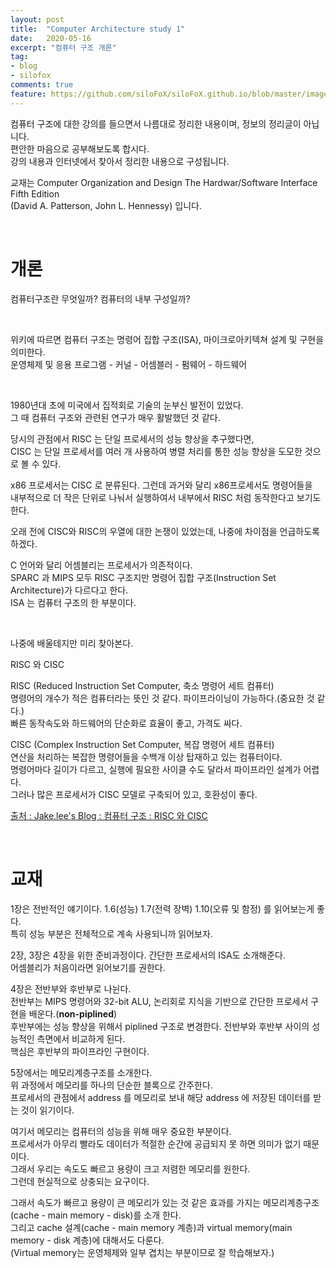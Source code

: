 ```yaml
---
layout: post
title:  "Computer Architecture study 1"
date:   2020-05-16
excerpt: "컴퓨터 구조 개론"
tag:
- blog
- silofox
comments: true
feature: https://github.com/siloFoX/siloFoX.github.io/blob/master/images/computer-architecture/computer-architecture-feature.jpg?raw=true
---
```


컴퓨터 구조에 대한 강의를 들으면서 나름대로 정리한 내용이며, 정보의 정리글이 아닙니다.<br>
편안한 마음으로 공부해보도록 합시다.<br>
강의 내용과 인터넷에서 찾아서 정리한 내용으로 구성됩니다.<br>

교재는 Computer Organization and Design The Hardwar/Software Interface Fifth Edition<br>
(David A. Patterson, John L. Hennessy) 입니다.

<br>

# 개론

컴퓨터구조란 무엇일까?
컴퓨터의 내부 구성일까?

<br>

>
위키에 따르면 컴퓨터 구조는 명령어 집합 구조(ISA), 마이크로아키텍쳐 설계 및 구현을 의미한다.<br>
운영체제 및 응용 프로그램 - 커널 - 어셈블러 - 펌웨어 - 하드웨어 
>

<br>

1980년대 초에 미국에서 집적회로 기술의 눈부신 발전이 있었다.<br>
그 때 컴퓨터 구조와 관련된 연구가 매우 활발했던 것 같다.

당시의 관점에서 RISC 는 단일 프로세서의 성능 향상을 추구했다면,<br>
CISC 는 단일 프로세서를 여러 개 사용하여 병렬 처리를 통한 성능 향상을 도모한 것으로 볼 수 있다.

x86 프로세서는 CISC 로 분류된다. 그런데 과거와 달리 x86프로세서도 명령어들을 <br>
내부적으로 더 작은 단위로 나눠서 실행하여서 내부에서 RISC 처럼 동작한다고 보기도 한다.<br>

오래 전에 CISC와 RISC의 우열에 대한 논쟁이 있었는데, 나중에 차이점을 언급하도록 하겠다.

C 언어와 달리 어셈블리는 프로세서가 의존적이다.<br>
SPARC 과 MIPS 모두 RISC 구조지만 명령어 집합 구조(Instruction Set Architecture)가 다르다고 한다.<br>
ISA 는 컴퓨터 구조의 한 부분이다.

<br>

>
나중에 배울테지만 미리 찾아본다.
>
RISC 와 CISC
>
RISC (Reduced Instruction Set Computer, 축소 명령어 세트 컴퓨터)<br>
명령어의 개수가 적은 컴퓨터라는 뜻인 것 같다. 파이프라이닝이 가능하다.(중요한 것 같다.)<br>
빠른 동작속도와 하드웨어의 단순화로 효율이 좋고, 가격도 싸다.
>
CISC (Complex Instruction Set Computer, 복잡 명령어 세트 컴퓨터)<br>
연산을 처리하는 복잡한 명령어들을 수백개 이상 탑재하고 있는 컴퓨터이다.<br>
명령어마다 길이가 다르고, 실행에 필요한 사이클 수도 달라서 파이프라인 설계가 어렵다.<br>
그러나 많은 프로세서가 CISC 모델로 구축되어 있고, 호환성이 좋다.
>
[출처 : Jake.lee's Blog : 컴퓨터 구조 : RISC 와 CISC](https://frontalnh.github.io/2018/04/17/%EC%BB%B4%ED%93%A8%ED%84%B0-%EA%B5%AC%EC%A1%B0-risc-%EC%99%80-cisc-%EA%B5%AC%EC%A1%B0/)
>

<br>

# 교재

1장은 전반적인 얘기이다. 1.6(성능) 1.7(전력 장벽) 1.10(오류 및 함정) 를 읽어보는게 좋다.<br>
특히 성능 부분은 전체적으로 계속 사용되니까 읽어보자.

2장, 3장은 4장을 위한 준비과정이다. 간단한 프로세서의 ISA도 소개해준다.<br>
어셈블리가 처음이라면 읽어보기를 권한다. 

4장은 전반부와 후반부로 나뉜다.<br>
전반부는 MIPS 명령어와 32-bit ALU, 논리회로 지식을 기반으로 간단한 프로세서 구현을 배운다.(<b>non-piplined</b>)<br>
후반부에는 성능 향상을 위해서 piplined 구조로 변경한다. 전반부와 후반부 사이의 성능적인 측면에서 비교하게 된다. <br>
핵심은 후반부의 파이프라인 구현이다.

5장에서는 메모리계층구조를 소개한다.<br>
위 과정에서 메모리를 하나의 단순한 블록으로 간주한다.<br>
프로세서의 관점에서 address 를 메모리로 보내 해당 address 에 저장된 데이터를 받는 것이 읽기이다.<br>

여기서 메모리는 컴퓨터의 성능을 위해 매우 중요한 부분이다.<br>
프로세서가 아무리 빨라도 데이터가 적절한 순간에 공급되지 못 하면 의미가 없기 때문이다.<br>
그래서 우리는 속도도 빠르고 용량이 크고 저렴한 메모리를 원한다.<br>
그런데 현실적으로 상충되는 요구이다.

그래서 속도가 빠르고 용량이 큰 메모리가 있는 것 같은 효과를 가지는 메모리계층구조(cache - main memory - disk)를 소개 한다.<br>
그리고 cache 설계(cache - main memory 계층)과 virtual memory(main memory - disk 계층)에 대해서도 다룬다.<br>
(Virtual memory는 운영체제와 일부 겹치는 부분이므로 잘 학습해보자.)